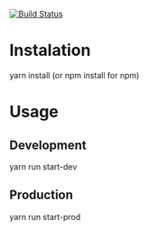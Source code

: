 [![Build Status](https://travis-ci.org/JJaraM/ONG.svg?branch=master)](https://travis-ci.org/JJaraM/ONG)

# Instalation

yarn install (or npm install for npm)

# Usage

## Development

yarn run start-dev

## Production

yarn run start-prod
